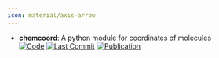 ```yaml
---
icon: material/axis-arrow
---
```


- **chemcoord**: A python module for coordinates of molecules  
		[![Code](https://img.shields.io/github/stars/mcocdawc/chemcoord?style=for-the-badge&logo=github)](https://github.com/mcocdawc/chemcoord) [![Last Commit](https://img.shields.io/github/last-commit/mcocdawc/chemcoord?style=for-the-badge&logo=github)](https://github.com/mcocdawc/chemcoord) [![Publication](https://img.shields.io/badge/Publication-Citations:9-blue?style=for-the-badge&logo=bookstack)](https://doi.org/10.1002/jcc.27029) 
